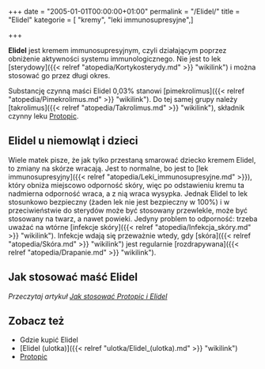 +++
date = "2005-01-01T00:00:00+01:00"
permalink = "/Elidel/"
title = "Elidel"
kategorie = [ "kremy", "leki immunosupresyjne",]

+++

**Elidel** jest kremem immunosupresyjnym, czyli działającym poprzez obniżenie aktywności systemu immunologicznego. Nie jest to lek [sterydowy]({{< relref "atopedia/Kortykosterydy.md" >}} "wikilink") i można stosować go przez długi okres.

Substancję czynną maści Elidel 0,03% stanowi [pimekrolimus]({{< relref "atopedia/Pimekrolimus.md" >}} "wikilink"). Do tej samej grupy należy [takrolimus]({{< relref "atopedia/Takrolimus.md" >}} "wikilink"), składnik czynny leku [Protopic](/atopedia/Protopic "wikilink").

Elidel u niemowląt i dzieci
---------------------------

Wiele matek pisze, że jak tylko przestaną smarować dziecko kremem Elidel, to zmiany na skórze wracają. Jest to normalne, bo jest to [lek immunosupresyjny]({{< relref "atopedia/Leki_immunosupresyjne.md" >}}), który obniża miejscowo odporność skóry, więc po odstawieniu kremu ta nadmierna odporność wraca, a z nią wraca wysypka. Jednak Elidel to lek stosunkowo bezpieczny (żaden lek nie jest bezpieczny w 100%) i w przeciwieństwie do sterydów może być stosowany przewlekle, może być stosowany na twarz, a nawet powieki. Jedyny problem to odporność: trzeba uważać na wtórne [infekcje skóry]({{< relref "atopedia/Infekcja_skóry.md" >}} "wikilink"). Infekcje wdają się przeważnie wtedy, gdy [skóra]({{< relref "atopedia/Skóra.md" >}} "wikilink") jest regularnie [rozdrapywana]({{< relref "atopedia/Drapanie.md" >}} "wikilink").

Jak stosować maść Elidel
------------------------

*Przeczytaj artykuł [Jak stosować Protopic i Elidel](/atopedia/Jak_stosować_Protopic_i_Elidel "wikilink")*

Zobacz też
----------

-   Gdzie kupić Elidel
-   [Elidel (ulotka)]({{< relref "ulotka/Elidel_(ulotka).md" >}} "wikilink")
-   [Protopic](/atopedia/Protopic "wikilink")
